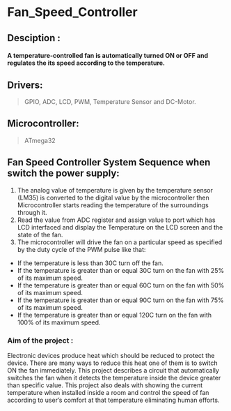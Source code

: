 # Fan_Speed_Controller
## Desciption :
#### A temperature-controlled fan is automatically turned ON or OFF and regulates the its speed according to the temperature.
## Drivers:
> GPIO, ADC, LCD, PWM, Temperature Sensor and DC-Motor.
## Microcontroller:
> ATmega32

## Fan Speed Controller System Sequence when switch the power supply:
1. The analog value of temperature is given by the temperature sensor (LM35) is converted to the digital value by the microcontroller then Microcontroller starts reading the temperature of the surroundings through it.
2. Read the value from ADC register and assign value to port which has LCD interfaced and display the Temperature on the LCD screen and the state of the fan. 
3. The microcontroller will drive the fan on a particular speed as specified by the duty cycle of the PWM pulse like that:
- If the temperature is less than 30C turn off the fan.
- If the temperature is greater than or equal 30C turn on the fan with 25% of its 
maximum speed.
- If the temperature is greater than or equal 60C turn on the fan with 50% of its 
maximum speed.
- If the temperature is greater than or equal 90C turn on the fan with 75% of its 
maximum speed.
- If the temperature is greater than or equal 120C turn on the fan with 100% of its 
maximum speed.

### Aim of the project :
Electronic devices produce heat which should be reduced to protect the device. There are many ways to reduce this heat one of them is to switch ON the fan immediately. This project describes a circuit that automatically switches the fan when it detects the temperature inside the device greater than specific value. This project also deals with showing the current temperature when installed inside a room and control the speed of fan according to user’s comfort at that temperature eliminating human efforts.
